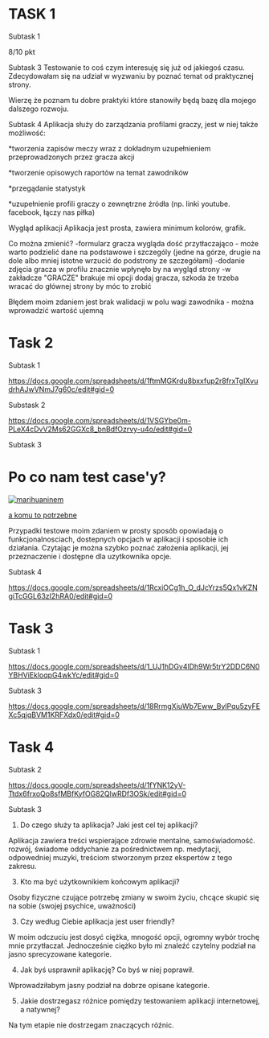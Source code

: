 **TASK 1**
===============
Subtask 1

8/10 pkt

Subtask 3
Testowanie to coś czym interesuję się już od jakiegoś czasu. Zdecydowałam się na udział w wyzwaniu by poznać temat od praktycznej strony. 

Wierzę że poznam tu dobre praktyki które stanowiły będą bazę dla mojego dalszego rozwoju.

Subtask 4
Aplikacja służy do zarządzania profilami graczy, jest w niej także możliwość:

*tworzenia zapisów meczy wraz z dokładnym uzupełnieniem przeprowadzonych przez gracza akcji

*tworzenie opisowych raportów na temat zawodników

*przegądanie statystyk

*uzupełnienie profili graczy o zewnętrzne źródła (np. linki youtube. facebook, łączy nas piłka)

Wygląd aplikacji
Aplikacja jest prosta, zawiera minimum kolorów, grafik.
 
Co można zmienić?
-formularz gracza wygląda dość przytłaczająco - może warto podzielić dane na podstawowe i szczególy (jedne na górze, drugie na dole albo mniej istotne wrzucić do podstrony ze szczegółami)
-dodanie zdjęcia gracza w profilu znacznie wpłynęło by na wygląd strony
-w zakładcze "GRACZE" brakuje mi opcji dodaj gracza, szkoda że trzeba wracać do głównej strony by móc to zrobić


Błędem moim zdaniem jest brak walidacji w polu wagi zawodnika - można wprowadzić wartość ujemną

Task 2
=======
Subtask 1


https://docs.google.com/spreadsheets/d/1ftmMGKrdu8bxxfup2r8frxTgIXvudrhAJwVNmJ7g60c/edit#gid=0


Substask 2


https://docs.google.com/spreadsheets/d/1VSGYbe0m-PLeX4cDvV2Ms62GGXc8_bnBdfOzrvy-u4o/edit#gid=0


Subtask 3


Po co nam test case'y?
===========

[![marihuaninem](https://dareit.notion.site/image/https%3A%2F%2Fi.ytimg.com%2Fvi%2FOO3FANjwKHY%2Fhqdefault.jpg?table=block&id=59550964-8c6a-4d91-b424-c1994a2c2a1c&spaceId=732f0b1c-c96d-43d6-bb4c-c4556b1e2cd1&width=500&userId=&cache=v2)](https://www.youtube.com/watch?v=OO3FANjwKHY&t=1s)

[a komu to potrzebne](https://www.youtube.com/watch?v=OO3FANjwKHY&t=1s)

Przypadki testowe moim zdaniem w prosty sposób opowiadają o funkcjonalnosciach, dostepnych opcjach w aplikacji i sposobie ich działania. Czytając je można szybko poznać założenia aplikacji, jej przeznaczenie i dostępne dla uzytkownika opcje.


Subtask 4


https://docs.google.com/spreadsheets/d/1RcxiOCg1h_O_dJcYrzs5Qx1vKZNgiTcGGL63zI2hRA0/edit#gid=0


Task 3
=========

Subtask 1


https://docs.google.com/spreadsheets/d/1_UJ1hDGv4lDh9Wr5trY2DDC6N0YBHViEkloqpG4wkYc/edit#gid=0


Subtask 3

https://docs.google.com/spreadsheets/d/18RrmgXjuWb7Eww_BylPqu5zyFEXc5qjqBVM1KRFXdx0/edit#gid=0


Task 4
=========

Subtask 2

https://docs.google.com/spreadsheets/d/1fYNK12yV-Ttdx6frxoQo8sfMBfKyfOG82QlwRDf3OSk/edit#gid=0

Subtask 3


1. Do czego służy ta aplikacja? Jaki jest cel tej aplikacji? 


Aplikacja zawiera treści wspierające zdrowie mentalne, samoświadomość. rozwój, świadome oddychanie za pośrednictwem np. medytacji, odpowedniej muzyki, treściom stworzonym przez ekspertów z tego zakresu.


3. Kto ma być użytkownikiem końcowym aplikacji?


Osoby fizyczne czujące potrzebę zmiany w swoim życiu, chcące skupić się na sobie (swojej psychice, uważności)


3. Czy według Ciebie aplikacja jest user friendly?  


W moim odczuciu jest dosyć ciężka, mnogość opcji, ogromny wybór trochę mnie przytłaczał. Jednocześnie ciężko było mi znaleźć czytelny podział na jasno sprecyzowane kategorie.


4. Jak byś usprawnił aplikację? Co byś w niej poprawił. 


Wprowadziłabym jasny podział na dobrze opisane kategorie.


5. Jakie dostrzegasz różnice pomiędzy testowaniem aplikacji internetowej, a natywnej?


Na tym etapie nie dostrzegam znaczących róźnic.
